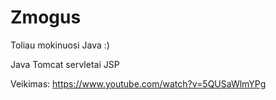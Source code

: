 # Zmogus

Toliau mokinuosi Java :)

Java Tomcat servletai JSP 

Veikimas:
https://www.youtube.com/watch?v=5QUSaWlmYPg
